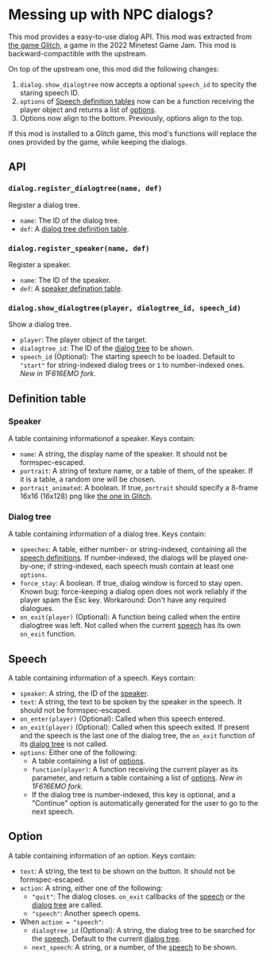 # Messing up with NPC dialogs?
This mod provides a easy-to-use dialog API. This mod was extracted from [the game Glitch](https://content.minetest.net/packages/Wuzzy/glitch/), a game in the 2022 Minetest Game Jam. This mod is backward-compactible with the upstream.

On top of the upstream one, this mod did the following changes:
1. `dialog.show_dialogtree` now accepts a optional `speech_id` to specity the staring speech ID.
2. `options` of [Speech definition tables](#Speech) now can be a function receiving the player object and returns a list of [options](#Option).
3. Options now align to the bottom. Previously, options align to the top.

If this mod is installed to a Glitch game, this mod's functions will replace the ones provided by the game, while keeping the dialogs.

## API
### `dialog.register_dialogtree(name, def)`
Register a dialog tree.

* `name`: The ID of the dialog tree.
* `def`: A [dialog tree definition table](#dialog-tree).

### `dialog.register_speaker(name, def)`
Register a speaker.

* `name`: The ID of the speaker.
* `def`: A [speaker defination table](#Speaker).

### `dialog.show_dialogtree(player, dialogtree_id, speech_id)`
Show a dialog tree.

* `player`: The player object of the target.
* `dialogtree_id`: The ID of the [dialog tree](#dialog-tree) to be shown.
* `speech_id` (Optional): The starting speech to be loaded. Default to `"start"` for string-indexed dialog trees or `1` to number-indexed ones. *New in 1F616EMO fork.*

## Definition table
### Speaker
A table containing informationof a speaker. Keys contain:

* `name`: A string, the display name of the speaker. It should not be formspec-escaped.
* `portrait`: A string of texture name, or a table of them, of the speaker. If it is a table, a random one will be chosen.
* `portrait_animated`: A boolean. If true, `portrait` should specify a 8-frame 16x16 (16x128) png like [the one in Glitch](https://codeberg.org/Wuzzy/Glitch/src/branch/master/mods/glitch_dialog/textures/glitch_dialog_portrait_white_noise_anim.png).

### Dialog tree
A table containing information of a dialog tree. Keys contain:

* `speeches`: A table, either number- or string-indexed, containing all the [speech definitions](#Speech). If number-indexed, the dialogs will be played one-by-one; if string-indexed, each speech mush contain at least one `options`.
* `force_stay`: A boolean. If true, dialog window is forced to stay open. Known bug: force-keeping a dialog open does not work reliably if the player spam the Esc key. Workaround: Don't have any required dialogues.
* `on_exit(player)` (Optional): A function being called when the entire dialogtree was left. Not called when the current [speech](#Speech) has its own `on_exit` function.

## Speech
A table containing information of a speech. Keys contain:

* `speaker`: A string, the ID of the [speaker](#Speaker).
* `text`: A string, the text to be spoken by the speaker in the speech. It should not be formspec-escaped.
* `on_enter(player)` (Optional): Called when this speech entered.
* `on_exit(player)` (Optional): Called when this speech exited. If present and the speech is the last one of the dialog tree, the `on_exit` function of its [dialog tree](#dialog-tree) is not called.
* `options`: Either one of the following:
    * A table containing a list of [options](#Option).
    * `function(player)`: A function receiving the current player as its parameter, and return a table containing a list of [options](#Option). *New in 1F616EMO fork.*
    * If the dialog tree is number-indexed, this key is optional, and a "Continue" option is automatically generated for the user to go to the next speech.

## Option
A table containing information of an option. Keys contain:

* `text`: A string, the text to be shown on the button. It should not be formspec-escaped.
* `action`: A string, either one of the following:
    * `"quit"`: The dialog closes. `on_exit` callbacks of the [speech](#Speech) or the [dialog tree](#dialog-tree) are called.
    * `"speech"`: Another speech opens.
* When `action = "speech"`:
    * `dialogtree_id` (Optional): A string, the dialog tree to be searched for the [speech](#Speech). Default to the current [dialog tree](#dialog-tree).
    * `next_speech`: A string, or a number, of the [speech](#Speech) to be shown.
